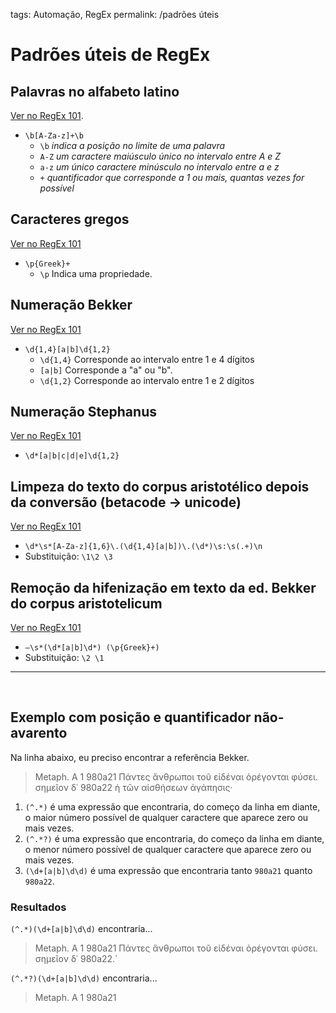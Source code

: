 tags: Automação, RegEx
permalink: /padrões úteis

# Padrões úteis de RegEx

## Palavras no alfabeto latino
 [Ver no RegEx 101](https://regex101.com/r/Lt2oEq/1).
 
* `\b[A-Za-z]+\b`  
    * `\b` *indica a posição no limite de uma palavra*  
    * `A-Z` *um caractere maiúsculo único no intervalo entre A e Z*  
    * `a-z` *um único caractere minúsculo no intervalo entre a e z*  
    * `+` *quantificador que corresponde a 1 ou mais, quantas vezes for possível*  
  
## Caracteres gregos  
[Ver no RegEx 101](https://regex101.com/r/4qEt6k/2)

* `\p{Greek}+` 
    * `\p`  Indica uma propriedade.  

## Numeração Bekker
[Ver no RegEx 101](https://regex101.com/r/6yLgjG/1)

* `\d{1,4}[a|b]\d{1,2}` 
    * `\d{1,4}` Corresponde ao intervalo entre 1 e 4 dígitos
    * `[a|b]` Corresponde a "a" ou "b".
    * `\d{1,2}` Corresponde ao intervalo entre 1 e 2 dígitos

## Numeração Stephanus
[Ver no RegEx 101](https://regex101.com/r/LMbkkI/1)

* `\d*[a|b|c|d|e]\d{1,2}`  


## Limpeza do texto do corpus aristotélico depois da conversão (betacode → unicode)
[Ver no RegEx 101](https://regex101.com/r/30DtfC/1)

* `\d*\s*[A-Za-z]{1,6}\.(\d{1,4}[a|b])\.(\d*)\s:\s(.+)\n`
* Substituição: `\1\2 \3 `

## Remoção da hifenização em texto da ed. Bekker do corpus aristotelicum
[Ver no RegEx 101](https://regex101.com/r/6yLgjG/3)

* `–\s*(\d*[a|b]\d*) (\p{Greek}+)`
* Substituição: `\2 \1`


***  
<br>
  
## Exemplo com posição e quantificador não-avarento
Na linha abaixo, eu preciso encontrar a referência Bekker.

> Metaph. A 1 980a21 Πάντες ἄνθρωποι τοῦ εἰδέναι ὀρέγονται φύσει. σημεῖον δ᾽ 980a22 ἡ τῶν αἰσθήσεων ἀγάπησις·  

1. `(^.*)` é uma expressão que encontraria, do começo da linha em diante, o maior número possível de qualquer caractere que aparece zero ou mais vezes.  
2. `(^.*?)` é uma expressão que encontraria, do começo da linha em diante, o menor número possível de qualquer caractere que aparece zero ou mais vezes.
3. `(\d+[a|b]\d\d)` é uma expressão que encontraria tanto `980a21` quanto `980a22`.  

### Resultados

`(^.*)(\d+[a|b]\d\d)` encontraria...  

> Metaph. A 1 980a21 Πάντες ἄνθρωποι τοῦ εἰδέναι ὀρέγονται φύσει. σημεῖον δ᾽ 980a22.`  

`(^.*?)(\d+[a|b]\d\d)` encontraria...  

> Metaph. A 1 980a21
